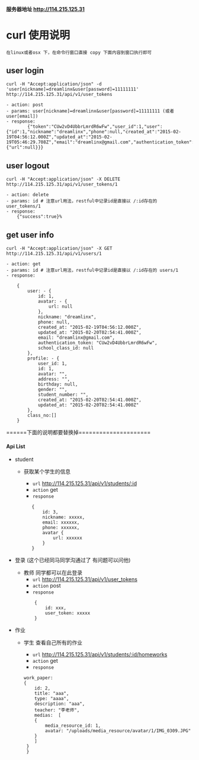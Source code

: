 #### 服务器地址 http://114.215.125.31

# curl 使用说明

    在linux或者osx 下，在命令行窗口直接 copy 下面内容到窗口执行即可

## user login
    curl -H "Accept:application/json" -d 'user[nickname]=dreamlinx&user[password]=11111111' http://114.215.125.31/api/v1/user_tokens

    - action: post
    - params: user[nickname]=dreamlinx&user[password]=11111111 (或者 user[email])
    - response:
            {"token":"CUw2vD4UbbrLmrdR6wFw","user_id":1,"user":{"id":1,"nickname":"dreamlinx","phone":null,"created_at":"2015-02-19T04:56:12.000Z","updated_at":"2015-02-19T05:46:29.708Z","email":"dreamlinx@gmail.com","authentication_token":"CUw2vD4UbbrLmrdR6wFw","school_class_id":null,"avatar":{"url":null}}}

## user logout
    curl -H "Accept:application/json" -X DELETE http://114.215.125.31/api/v1/user_tokens/1
    
    - action: delete
    - params: id # 注意url用法，restful中记录id是直接以 /:id存在的 user_tokens/1
    - response:
        {"success":true}%                 

## get user info

    curl -H "Accept:application/json" -X GET http://114.215.125.31/api/v1/users/1
    
    - action: get
    - params: id # 注意url用法，restful中记录id是直接以 /:id存在的 users/1
    - response:
        
        {
            user: - {
                id: 1,
                avatar: - {
                    url: null
                },
                nickname: "dreamlinx",
                phone: null,
                created_at: "2015-02-19T04:56:12.000Z",
                updated_at: "2015-02-20T02:54:41.000Z",
                email: "dreamlinx@gmail.com",
                authentication_token: "CUw2vD4UbbrLmrdR6wFw",
                school_class_id: null
            },
            profile: - {
                user_id: 1,
                id: 1,
                avatar: "",
                address: "",
                birthday: null,
                gender: "",
                student_number: "",
                created_at: "2015-02-20T02:54:41.000Z",
                updated_at: "2015-02-20T02:54:41.000Z"
            },
            class_no:[]
        }    

======下面的说明都要替换掉=====================

#### Api List
* student 
	- 获取某个学生的信息
		* `url` http://114.215.125.31/api/v1/students/:id
        * `action` get
        * `response`
        
         ```
            {
                id: 3,
                nickname: xxxxx,
                email: xxxxxx,
                phone: xxxxxx,
                avatar {
                    url: xxxxxx
                }
            }
         ```

* 登录 (这个已经同马同学沟通过了 有问题可以问他)
    * 教师 同学都可以在此登录
        * `url` http://114.215.125.31/api/v1/user_tokens
        * `action` post
        * `response`
        ```
            {
                id: xxx, 
                user_token: xxxxx
            }
        ```

* 作业 
    * 学生 查看自己所有的作业
        * `url` http://114.215.125.31/api/v1/students/:id/homeworks
        * `action` get
        * `response`
        
        ```
        work_paper: 
        {
            id: 2,
            title: "aaa",
            type: "aaaa",
            description: "aaa",
            teacher: "李老师",
            medias:  [
            {
                media_resource_id: 1,
                avatar: "/uploads/media_resource/avatar/1/IMG_0309.JPG"
            }
            ]
         }
         }
         ```